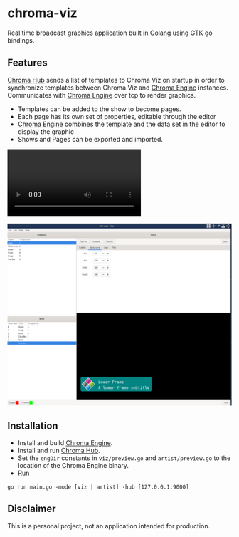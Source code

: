 # chroma-viz
Real time broadcast graphics application built in [Golang][go] using [GTK][gotk] go bindings.

## Features

[Chroma Hub][chroma-hub] sends a list of templates to Chroma Viz on startup in order to synchronize templates between Chroma Viz and [Chroma Engine][chroma-engine] instances.
Communicates with [Chroma Engine][chroma-engine] over tcp to render graphics.

- Templates can be added to the show to become pages.
- Each page has its own set of properties, editable through the editor
- [Chroma Engine][chroma-engine] combines the template and the data set in the editor to display the graphic
- Shows and Pages can be exported and imported.

![Chroma_Viz](data/demo.mp4)

![Chroma_Engine](data/chroma-viz.png)

## Installation

- Install and build [Chroma Engine][chroma-engine].
- Install and run [Chroma Hub][chroma-hub].
- Set the `engDir` constants in `viz/preview.go` and `artist/preview.go` to the location of the Chroma Engine binary.
- Run 

```
go run main.go -mode [viz | artist] -hub [127.0.0.1:9000]
```

## Disclaimer

This is a personal project, not an application intended for production.

[go]: https://github.com/golang/go
[gotk]: https://github.com/gotk3/gotk3
[chroma-engine]: https://github.com/jchilds0/chroma-engine
[chroma-hub]: https://github.com/jchilds0/chroma-hub
